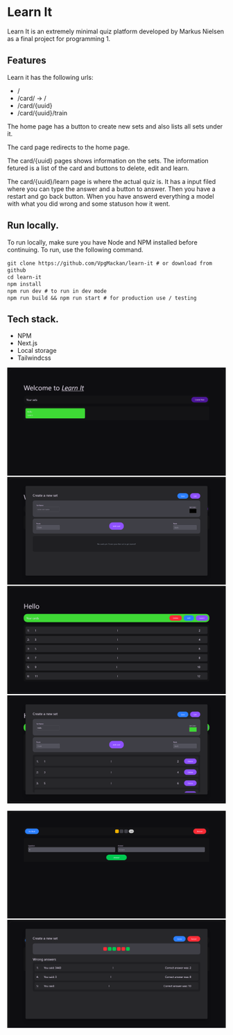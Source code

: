# Learn It
Learn It is an extremely minimal quiz platform developed by Markus Nielsen as a final project for programming 1.

## Features
Learn it has the following urls:

* /
* /card/ -> /
* /card/{uuid}
* /card/{uuid}/train

The home page has a button to create new sets and also lists all sets under it.

The card page redirects to the home page.

The card/{uuid} pages shows information on the sets. The information fetured is a list of the card and buttons to delete, edit and learn.

The card/{uuid}/learn page is where the actual quiz is. It has a input filed where you can type the answer and a button to answer. Then you have a restart and go back button. When you have answerd everything a model with what you did wrong and some statuson how it went.

## Run locally.
To run locally, make sure you have Node and NPM installed before continuing. To run, use the following command.
```shell
git clone https://github.com/VpgMackan/learn-it # or download from github
cd learn-it
npm install
npm run dev # to run in dev mode
npm run build && npm run start # for production use / testing
```

## Tech stack.
* NPM
* Next.js
* Local storage
* Tailwindcss

![Home Page](./screenshots/home.png)
![Create new set](./screenshots/createnew.png)
![Cards](./screenshots/cards.png)
![Cards edit](./screenshots/cardedit.png)

![Learn](./screenshots/learn.png)
![Learn end](./screenshots/learnend.png)